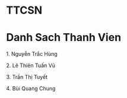 # TTCSN
# Danh Sach Thanh Vien
<p>
   1. Nguyễn Trắc Hùng</p>
  <p> 2. Lê Thiên Tuấn Vũ</p>
  <p> 3. Trần Thị Tuyết</p>
  <p> 4. Bùi Quang Chung</p>
